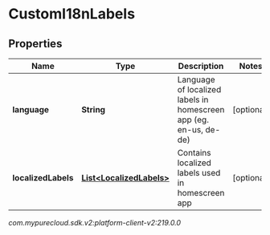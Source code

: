 # CustomI18nLabels


## Properties

| Name | Type | Description | Notes |
| ------------ | ------------- | ------------- | ------------- |
| **language** | **String** | Language of localized labels in homescreen app (eg. en-us, de-de) |  [optional] |
| **localizedLabels** | [**List&lt;LocalizedLabels&gt;**](LocalizedLabels) | Contains localized labels used in homescreen app |  [optional] |




_com.mypurecloud.sdk.v2:platform-client-v2:219.0.0_
